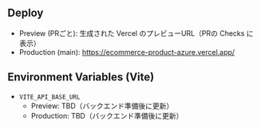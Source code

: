 ## Deploy

- Preview (PRごと): 生成された Vercel のプレビューURL（PRの Checks に表示）
- Production (main): https://ecommerce-product-azure.vercel.app/

## Environment Variables (Vite)

- `VITE_API_BASE_URL`
  - Preview: TBD（バックエンド準備後に更新）
  - Production: TBD（バックエンド準備後に更新）
